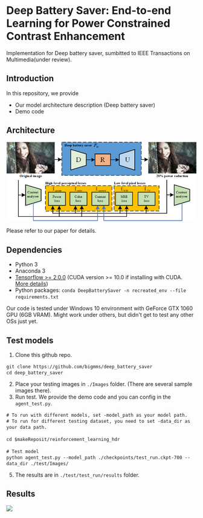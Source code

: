 # Deep Battery Saver: End-to-end Learning for Power Constrained Contrast Enhancement
Implementation for Deep battery saver, sumbitted to IEEE Transactions on Multimedia(under review).

## Introduction
In this repository, we provide
* Our model architecture description (Deep battery saver)
* Demo code

## Architecture

![](./Framework04.png)

Please refer to our paper for details.

## Dependencies
* Python 3
* Anaconda 3
* [Tensorflow >= 2.0.0](https://www.tensorflow.org/) (CUDA version >= 10.0 if installing with CUDA. [More details](https://www.tensorflow.org/install/gpu/))
* Python packages:  `conda DeepBatterySaver -n recreated_env --file requirements.txt`

Our code is tested under Windows 10 environment with GeForce GTX 1060 GPU (6GB VRAM). Might work under others, but didn't get to test any other OSs just yet.

## Test models
1. Clone this github repo. 
```
git clone https://github.com/bigmms/deep_battery_saver
cd deep_battery_saver
```
2. Place your testing images in `./Images` folder. (There are several sample images there).
3. Run test. We provide the demo code and you can config in the `agent_test.py`. 
```
# To run with different models, set -model_path as your model path.
# To run for different testing dataset, you need to set -data_dir as your data path.

cd $makeReposit/reinforcement_learning_hdr

# Test model
python agent_test.py --model_path ./checkpoints/test_run.ckpt-700 --data_dir ./test/Images/
```
    

5. The results are in `./test/test_run/results` folder.

## Results

![](./One1.png)
